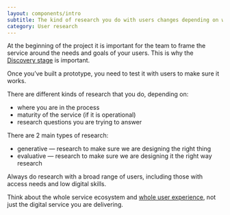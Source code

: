```yaml
---
layout: components/intro
subtitle: The kind of research you do with users changes depending on where you are in your service delivery process.
category: User research
---
```


At the beginning of the project it is important for the team to frame the service around the needs and goals of your users. This is why the [Discovery stage](#) is important.

Once you’ve built a prototype, you need to test it with users to make sure it works.

There are different kinds of research that you do, depending on:
- where you are in the process
- maturity of the service (if it is operational)
- research questions you are trying to answer

There are 2 main types of research:
- generative — research to make sure we are designing the right thing
- evaluative — research to make sure we are designing it the right way research

Always do research with a broad range of users, including those with access needs and low digital skills.

Think about the whole service ecosystem and [whole user experience](#), not just the digital service you are delivering.
